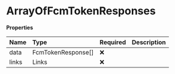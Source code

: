 # ArrayOfFcmTokenResponses

**Properties**

| Name  | Type               | Required | Description |
| :---- | :----------------- | :------- | :---------- |
| data  | FcmTokenResponse[] | ❌       |             |
| links | Links              | ❌       |             |

<!-- This file was generated by liblab | https://liblab.com/ -->

